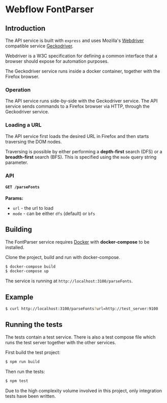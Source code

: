 # Webflow FontParser

## Introduction
The API service is built with `express` and uses Mozilla's [Webdriver](https://www.w3.org/TR/webdriver1/) compatible service [Geckodriver](https://github.com/mozilla/geckodriver).

Webdriver is a W3C specification for defining a common interface that a browser should expose for automation purposes.

The Geckodriver service runs inside a docker container, together with the Firefox browser.

### Operation
The API service runs side-by-side with the Geckodriver service. The API service sends commands to a Firefox browser via HTTP, through the Geckodriver service.

### Loading a URL
The API service first loads the desired URL in Firefox and then starts traversing the DOM nodes. 

Traversing is possible by either performing a __depth-first__ search (DFS) or a __breadth-first__ search (BFS).
This is specified using the `mode` query string parameter.

### API

#### __`GET /parseFonts`__
__Params:__
- `url` - the url to load
- `mode` - can be either `dfs` (default) or `bfs`

## Building 
The FontParser service requires [Docker](https://www.docker.com/) with __docker-compose__ to be installed. 

Clone the project, build and run with docker-compose.

```sh
$ docker-compose build
$ docker-compose up
```

The service is running at `http://localhost:3100/parseFonts`.

## Example
```sh
$ curl http://localhost:3100/parseFonts?url=http://test_server:9100
```

## Running the tests
The tests contain a test service. There is also a test compose file which runs the test server together with the other services.

First build the test project:
```sh
$ npm run build
```

Then run the tests:
```sh
$ npm test
```

Due to the high complexity volume involved in this project, only integration tests have been written.
